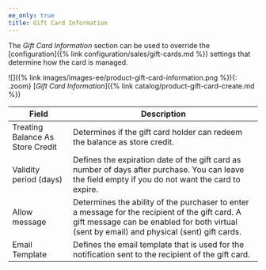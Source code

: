 ```yaml
---
ee_only: true
title: Gift Card Information
---
```


The _Gift Card Information_ section can be used to override the [configuration]({% link configuration/sales/gift-cards.md %}) settings that determine how the card is managed.

![]({% link images/images-ee/product-gift-card-information.png %}){: .zoom}
[_Gift Card Information_]({% link catalog/product-gift-card-create.md %})

|Field|Description|
|--- |--- |
| Treating Balance As Store Credit | Determines if the gift card holder can redeem the balance as store credit. |
| Validity period (days) | Defines the expiration date of the gift card as number of days after purchase. You can leave the field empty if you do not want the card to expire. |
| Allow message | Determines the ability of the purchaser to enter a message for the recipient of the gift card. A gift message can be enabled for both virtual (sent by email) and physical (sent) gift cards. |
| Email Template | Defines the email template that is used for the notification sent to the recipient of the gift card. |